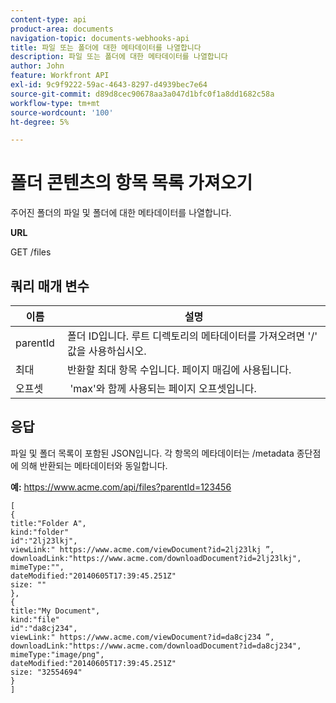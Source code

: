 ```yaml
---
content-type: api
product-area: documents
navigation-topic: documents-webhooks-api
title: 파일 또는 폴더에 대한 메타데이터를 나열합니다
description: 파일 또는 폴더에 대한 메타데이터를 나열합니다
author: John
feature: Workfront API
exl-id: 9c9f9222-59ac-4643-8297-d4939bec7e64
source-git-commit: d89d8cec90678aa3a047d1bfc0f1a8dd1682c58a
workflow-type: tm+mt
source-wordcount: '100'
ht-degree: 5%

---
```



# 폴더 콘텐츠의 항목 목록 가져오기

주어진 폴더의 파일 및 폴더에 대한 메타데이터를 나열합니다.

**URL**

GET /files

## 쿼리 매개 변수

| 이름  | 설명 |
|---|---|
| parentId  | 폴더 ID입니다. 루트 디렉토리의 메타데이터를 가져오려면 &#39;/&#39; 값을 사용하십시오. |
| 최대  | 반환할 최대 항목 수입니다. 페이지 매김에 사용됩니다. |
| 오프셋  |  &#39;max&#39;와 함께 사용되는 페이지 오프셋입니다. |


## 응답

파일 및 폴더 목록이 포함된 JSON입니다. 각 항목의 메타데이터는 /metadata 종단점에 의해 반환되는 메타데이터와 동일합니다.

**예:** https://www.acme.com/api/files?parentId=123456

```
[ 
{
title:"Folder A",
kind:"folder"
id":"2lj23lkj",
viewLink:" https://www.acme.com/viewDocument?id=2lj23lkj ”,
downloadLink:"https://www.acme.com/downloadDocument?id=2lj23lkj",
mimeType:"",
dateModified:"2014­06­05T17:39:45.251Z"
size: ""
},
{
title:"My Document",
kind:"file"
id":"da8cj234",
viewLink:" https://www.acme.com/viewDocument?id=da8cj234 ”,
downloadLink:"https://www.acme.com/downloadDocument?id=da8cj234",
mimeType:"image/png",
dateModified:"2014­06­05T17:39:45.251Z"
size: "32554694"
}
]
```
